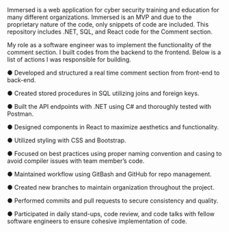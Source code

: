 Immersed is a web application for cyber security training and education for many different organizations. Immersed is an MVP and due to the proprietary nature of the code, only snippets of code are included. This repository includes .NET, SQL, and React code for the Comment section.

My role as a software engineer was to implement the functionality of the comment section. I built codes from the backend to the frontend. Below is a list of actions I was responsible for building. 

● Developed and structured a real time comment section from front-end to back-end.

● Created stored procedures in SQL utilizing joins and foreign keys.

● Built the API endpoints with .NET using C# and thoroughly tested with Postman.

● Designed components in React to maximize aesthetics and functionality.

● Utilized styling with CSS and Bootstrap.

● Focused on best practices using proper naming convention and casing to avoid compiler issues with team member’s code.

● Maintained workflow using GitBash and GitHub for repo management.

● Created new branches to maintain organization throughout the project.

● Performed commits and pull requests to secure consistency and quality.

● Participated in daily stand-ups, code review, and code talks with fellow software engineers to ensure cohesive implementation of code.
